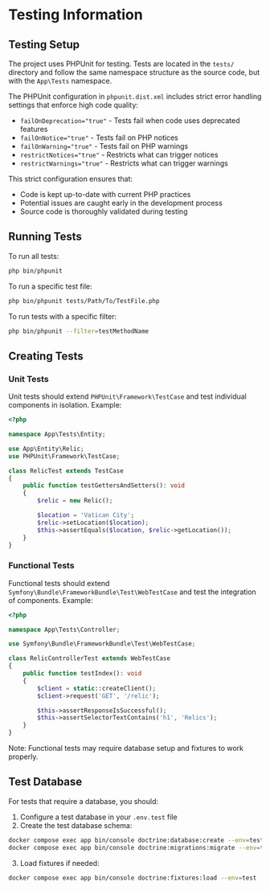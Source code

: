 # Testing Information

## Testing Setup

The project uses PHPUnit for testing. Tests are located in the `tests/` directory and follow the same namespace structure as the source code, but with the `App\Tests` namespace.

The PHPUnit configuration in `phpunit.dist.xml` includes strict error handling settings that enforce high code quality:

- `failOnDeprecation="true"` - Tests fail when code uses deprecated features
- `failOnNotice="true"` - Tests fail on PHP notices
- `failOnWarning="true"` - Tests fail on PHP warnings
- `restrictNotices="true"` - Restricts what can trigger notices
- `restrictWarnings="true"` - Restricts what can trigger warnings

This strict configuration ensures that:
- Code is kept up-to-date with current PHP practices
- Potential issues are caught early in the development process
- Source code is thoroughly validated during testing

## Running Tests

To run all tests:

```bash
php bin/phpunit
```

To run a specific test file:

```bash
php bin/phpunit tests/Path/To/TestFile.php
```

To run tests with a specific filter:

```bash
php bin/phpunit --filter=testMethodName
```

## Creating Tests

### Unit Tests

Unit tests should extend `PHPUnit\Framework\TestCase` and test individual components in isolation. Example:

```php
<?php

namespace App\Tests\Entity;

use App\Entity\Relic;
use PHPUnit\Framework\TestCase;

class RelicTest extends TestCase
{
    public function testGettersAndSetters(): void
    {
        $relic = new Relic();

        $location = 'Vatican City';
        $relic->setLocation($location);
        $this->assertEquals($location, $relic->getLocation());
    }
}
```

### Functional Tests

Functional tests should extend `Symfony\Bundle\FrameworkBundle\Test\WebTestCase` and test the integration of components. Example:

```php
<?php

namespace App\Tests\Controller;

use Symfony\Bundle\FrameworkBundle\Test\WebTestCase;

class RelicControllerTest extends WebTestCase
{
    public function testIndex(): void
    {
        $client = static::createClient();
        $client->request('GET', '/relic');

        $this->assertResponseIsSuccessful();
        $this->assertSelectorTextContains('h1', 'Relics');
    }
}
```

Note: Functional tests may require database setup and fixtures to work properly.

## Test Database

For tests that require a database, you should:

1. Configure a test database in your `.env.test` file
2. Create the test database schema:

```bash
docker compose exec app bin/console doctrine:database:create --env=test
docker compose exec app bin/console doctrine:migrations:migrate --env=test
```

3. Load fixtures if needed:

```bash
docker compose exec app bin/console doctrine:fixtures:load --env=test
```